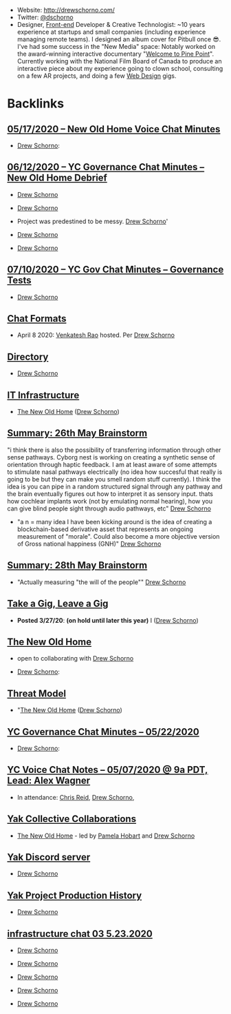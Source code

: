 - Website: http://drewschorno.com/
- Twitter: [@dschorno](https://twitter.com/dschorno)
- Designer, [Front-end](<Front-end.md>) Developer & Creative Technologist: ~10 years experience at startups and small companies (including experience managing remote teams). I designed an album cover for Pitbull once 😎. I've had some success in the "New Media" space: Notably worked on the award-winning interactive documentary "[Welcome to Pine Point](http://pinepoint.nfb.ca/)". Currently working with the National Film Board of Canada to produce an interactive piece about my experience going to clown school, consulting on a few AR projects, and doing a few [Web Design](<Web Design.md>) gigs.

# Backlinks
## [05/17/2020 – New Old Home Voice Chat Minutes](<05/17/2020 – New Old Home Voice Chat Minutes.md>)
- [Drew Schorno](<Drew Schorno.md>):

## [06/12/2020 – YC Governance Chat Minutes – New Old Home Debrief](<06/12/2020 – YC Governance Chat Minutes – New Old Home Debrief.md>)
- [Drew Schorno](<Drew Schorno.md>)

- [Drew Schorno](<Drew Schorno.md>)

- Project was predestined to be messy. [Drew Schorno](<Drew Schorno.md>)'

- [Drew Schorno](<Drew Schorno.md>)

- [Drew Schorno](<Drew Schorno.md>)

## [07/10/2020 – YC Gov Chat Minutes – Governance Tests](<07/10/2020 – YC Gov Chat Minutes – Governance Tests.md>)
- [Drew Schorno](<Drew Schorno.md>)

## [Chat Formats](<Chat Formats.md>)
- April 8 2020: [Venkatesh Rao](<Venkatesh Rao.md>) hosted. Per [Drew Schorno](<Drew Schorno.md>)

## [Directory](<Directory.md>)
- [Drew Schorno](<Drew Schorno.md>)

## [IT Infrastructure](<IT Infrastructure.md>)
- [The New Old Home](https://docs.google.com/presentation/d/1Bgs4e6YIEydMot0VM4lf-onZM2z6Zei3n87f3JHCeSk/edit) ([Drew Schorno](<Drew Schorno.md>))

## [Summary: 26th May Brainstorm](<Summary: 26th May Brainstorm.md>)
"i think there is also the possibility of transferring information through other sense pathways. Cyborg nest is working on creating a synthetic sense of orientation through haptic feedback. I am at least aware of some attempts to stimulate nasal pathways electrically (no idea how succesful that really is going to be but they can make you smell random stuff currently).  I think the idea is you can pipe in a random structured signal through any pathway and the brain eventually figures out how to interpret it as sensory input. thats how cochlear implants work (not by emulating normal hearing), how you can give blind people sight through audio pathways, etc" [Drew Schorno](<Drew Schorno.md>)

- "a n = many idea I have been kicking around is the idea of creating a blockchain-based derivative asset that represents an ongoing measurement of "morale". Could also become a more objective version of Gross national happiness (GNH)" [Drew Schorno](<Drew Schorno.md>)

## [Summary: 28th May Brainstorm](<Summary: 28th May Brainstorm.md>)
- "Actually measuring "the will of the people"" [Drew Schorno](<Drew Schorno.md>)

## [Take a Gig, Leave a Gig](<Take a Gig, Leave a Gig.md>)
- **Posted 3/27/20**: __(on hold until later this year)__ I ([Drew Schorno](<Drew Schorno.md>))

## [The New Old Home](<The New Old Home.md>)
- open to collaborating with [Drew Schorno](<Drew Schorno.md>)

- [Drew Schorno](<Drew Schorno.md>):

## [Threat Model](<Threat Model.md>)
- "[The New Old Home](https://docs.google.com/presentation/d/1Bgs4e6YIEydMot0VM4lf-onZM2z6Zei3n87f3JHCeSk/edit) ([Drew Schorno](<Drew Schorno.md>))

## [YC Governance Chat Minutes – 05/22/2020](<YC Governance Chat Minutes – 05/22/2020.md>)
- [Drew Schorno](<Drew Schorno.md>):

## [YC Voice Chat Notes – 05/07/2020 @ 9a PDT, Lead: Alex Wagner](<YC Voice Chat Notes – 05/07/2020 @ 9a PDT, Lead: Alex Wagner.md>)
- In attendance: [Chris Reid](<Chris Reid.md>), [Drew Schorno](<Drew Schorno.md>),

## [Yak Collective Collaborations](<Yak Collective Collaborations.md>)
- [The New Old Home](<The New Old Home.md>) - led by  [Pamela Hobart](<Pamela Hobart.md>) and [Drew Schorno](<Drew Schorno.md>)

## [Yak Discord server](<Yak Discord server.md>)
- [Drew Schorno](<Drew Schorno.md>)

## [Yak Project Production History](<Yak Project Production History.md>)
- [Drew Schorno](<Drew Schorno.md>)

## [infrastructure chat 03 5.23.2020](<infrastructure chat 03 5.23.2020.md>)
- [Drew Schorno](<Drew Schorno.md>)

- [Drew Schorno](<Drew Schorno.md>)

- [Drew Schorno](<Drew Schorno.md>)

- [Drew Schorno](<Drew Schorno.md>)

- [Drew Schorno](<Drew Schorno.md>)

